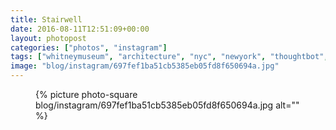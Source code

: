 ```yaml
---
title: Stairwell
date: 2016-08-11T12:51:09+00:00
layout: photopost
categories: ["photos", "instagram"]
tags: ["whitneymuseum", "architecture", "nyc", "newyork", "thoughtbot", "summersummit2016", "abstraction"]
image: "blog/instagram/697fef1ba51cb5385eb05fd8f650694a.jpg"
---
```


<figure class="photo photo--square">
  {% picture photo-square blog/instagram/697fef1ba51cb5385eb05fd8f650694a.jpg alt="" %}
</figure>


